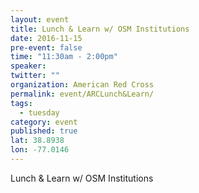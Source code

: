 ```yaml
---
layout: event
title: Lunch & Learn w/ OSM Institutions
date: 2016-11-15
pre-event: false
time: "11:30am - 2:00pm"
speaker: 
twitter: ""
organization: American Red Cross
permalink: event/ARCLunch&Learn/
tags: 
  - tuesday
category: event
published: true
lat: 38.8938
lon: -77.0146
---
```


Lunch & Learn w/ OSM Institutions
